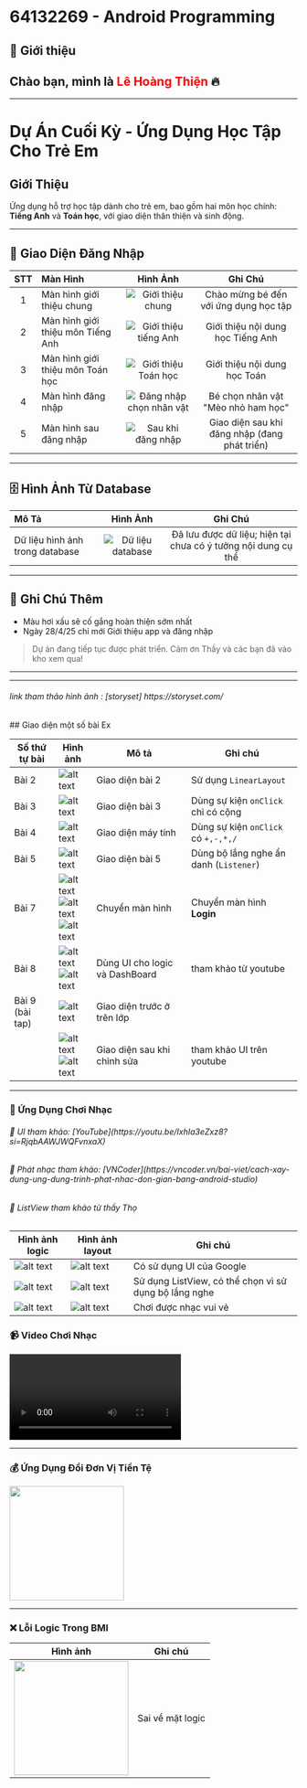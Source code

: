 # 64132269 - Android Programming  

## 🎯 Giới thiệu  
Chào bạn, mình là <span style="color: red; font-weight: bold;"> Lê Hoàng Thiện</span> 🔥  
----
----
#  Dự Án Cuối Kỳ - Ứng Dụng Học Tập Cho Trẻ Em

##  Giới Thiệu
Ứng dụng hỗ trợ học tập dành cho trẻ em, bao gồm hai môn học chính: **Tiếng Anh** và **Toán học**, với giao diện thân thiện và sinh động.

---

## 🚪 Giao Diện Đăng Nhập

| STT | Màn Hình            | Hình Ảnh                                               | Ghi Chú                                  |
|:---:|:--------------------|:------------------------------------------------------:|:----------------------------------------:|
| 1   | Màn hình giới thiệu chung | ![Giới thiệu chung](img/Project/hinh1.png)           | Chào mừng bé đến với ứng dụng học tập     |
| 2   | Màn hình giới thiệu môn Tiếng Anh | ![Giới thiệu tiếng Anh](img/Project/hinh2.png)    | Giới thiệu nội dung học Tiếng Anh         |
| 3   | Màn hình giới thiệu môn Toán học | ![Giới thiệu Toán học](img/Project/hinh3.png)      | Giới thiệu nội dung học Toán              |
| 4   | Màn hình đăng nhập     | ![Đăng nhập chọn nhân vật](img/Project/manghinhdangnhap.png) | Bé chọn nhân vật "Mèo nhỏ ham học"        |
| 5   | Màn hình sau đăng nhập | ![Sau khi đăng nhập](img/Project/saukhidangnhap.png)  | Giao diện sau khi đăng nhập (đang phát triển) |

---

## 🗄️ Hình Ảnh Từ Database

| Mô Tả | Hình Ảnh | Ghi Chú |
|:-----|:--------:|:-------:|
| Dữ liệu hình ảnh trong database | ![Dữ liệu database](img/Project/hinhdatabase.png) | Đã lưu được dữ liệu; hiện tại chưa có ý tưởng nội dung cụ thể |

---

## 📌 Ghi Chú Thêm
- Màu hơi xấu sẽ cố gắng hoàn thiện sớm nhất
- Ngày 28/4/25 chỉ mới Giới thiệu app và đăng nhập 

>  Dự án đang tiếp tục được phát triển. Cảm ơn Thầy và các bạn  đã vào kho xem qua!
------


-----
<h6> link tham thảo hình ảnh : [storyset] https://storyset.com/ </h6>
## Giao diện một số bài Ex

| Số thứ tự bài | Hình ảnh | Mô tả | Ghi chú |
|--------------|--------------------------------|------------------------------|--------------------------------------|
| Bài 2        | ![alt text](img/bai2.png)     | Giao diện bài 2              | Sử dụng `LinearLayout`             |
| Bài 3        | ![alt text](img/bai3.png)     | Giao diện bài 3              | Dùng sự kiện `onClick` chỉ có cộng  |
| Bài 4        | ![alt text](img/MayTinh.png)  | Giao diện máy tính           | Dùng sự kiện `onClick` có `+,-,*,/` |
| Bài 5        | ![alt text](img/bai5.png)      | Giao diện bài 5              | Dùng bộ lắng nghe ẩn danh (`Listener`) |
| Bài 7        | ![alt text](img/hinh1.png) <br> ![alt text](img/hinh2.png) <br> ![alt text](img/hinh3.png)  | Chuyển màn hình  | Chuyển màn hình **Login** |
| Bài 8        | ![alt text](img/DB1.png)  <br> ![alt text](img/DB2.png) <br>| Dùng UI cho logic và DashBoard | tham khảo từ youtube |
| Bài 9 (bài tap)        | ![alt text](img/TieuHoc/Bg1.png) | Giao diện trước ở trên lớp |  |
|              | ![alt text](img/TieuHoc/neudung.png) <br> ![alt text](img/TieuHoc/logic.png) | Giao diện sau khi chỉnh sửa | tham khảo UI trên youtube |

------



### 🎵 Ứng Dụng Chơi Nhạc  

<h6> 🔗 UI tham khảo: [YouTube](https://youtu.be/IxhIa3eZxz8?si=RjqbAAWJWQFvnxaX) </h6>  
<h6> 🔗 Phát nhạc tham khảo: [VNCoder](https://vncoder.vn/bai-viet/cach-xay-dung-ung-dung-trinh-phat-nhac-don-gian-bang-android-studio) </h6>  
<h6> 🔗 ListView tham khảo từ thầy Thọ </h6>  

| Hình ảnh logic | Hình ảnh layout | Ghi chú |
|---------------|----------------|---------|
| ![alt text](img/BaiNhac/H0Nhac.png) | ![alt text](img/BaiNhac/H1Nhac.png) | Có sử dụng UI của Google |
| ![alt text](img/BaiNhac/H2Nhac.png) | ![alt text](img/BaiNhac/H3Nhac.png) | Sử dụng ListView, có thể chọn vì sử dụng bộ lắng nghe |
| ![alt text](img/BaiNhac/H4Nhac.png) | ![alt text](img/BaiNhac/H5Nhac.png) | Chơi được nhạc vui vẻ |

### 📹 Video Chơi Nhạc  
![bấm vào để nghe nhạc của hiếu monday](img/BaiNhac/Playmusic.mp4)

---

### 💰 Ứng Dụng Đổi Đơn Vị Tiền Tệ  
<img src="img/BaiTapLamThem_App_Doi_Don_vi_tien_te.png" width="200">

---

### ❌ Lỗi Logic Trong BMI  
| Hình ảnh | Ghi chú |
|----------|---------|
| <img src="img/BMI.png" width="200"> | Sai về mặt logic |
